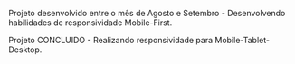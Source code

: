 Projeto desenvolvido entre o mês de Agosto e Setembro - Desenvolvendo habilidades de responsividade Mobile-First.

Projeto CONCLUIDO - Realizando responsividade para Mobile-Tablet-Desktop.

